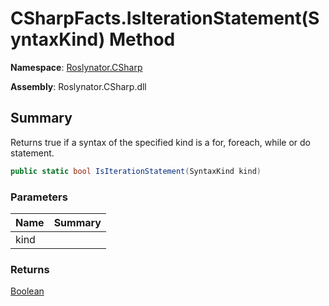 # CSharpFacts\.IsIterationStatement\(SyntaxKind\) Method

**Namespace**: [Roslynator.CSharp](../../README.md)

**Assembly**: Roslynator\.CSharp\.dll

## Summary

Returns true if a syntax of the specified kind is a for, foreach, while or do statement\.

```csharp
public static bool IsIterationStatement(SyntaxKind kind)
```

### Parameters

| Name | Summary |
| ---- | ------- |
| kind | |

### Returns

[Boolean](https://docs.microsoft.com/en-us/dotnet/api/system.boolean)

